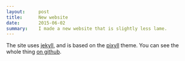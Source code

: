 ```yaml
---
layout:     post
title:      New website
date:       2015-06-02
summary:    I made a new website that is slightly less lame.
---
```


The site uses [jekyll](http://jekyllrb.com/), and is based on the [pixyll](http://pixyll.com/) theme. You can see the whole thing [on github](https://github.com/lukejharmon/lukejharmon.github.io).
